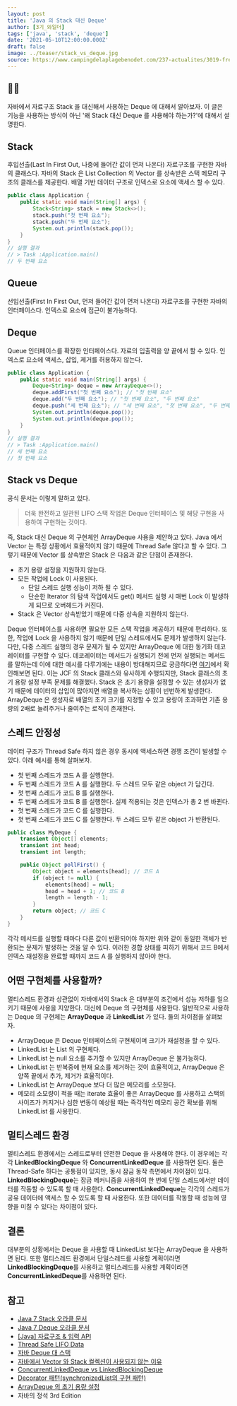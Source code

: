 ```yaml
---
layout: post
title: 'Java 의 Stack 대신 Deque'
author: [3기_와일더]
tags: ['java', 'stack', 'deque']
date: '2021-05-10T12:00:00.000Z'
draft: false
image: ../teaser/stack_vs_deque.jpg
source: https://www.campingdelaplagebenodet.com/237-actualites/3019-fred-magic-spectacle-magie-loctudy.html
---
```


## 🤹‍♀️

자바에서 자료구조 Stack 을 대신해서 사용하는 Deque 에 대해서 알아보자. 이 글은 기능을 사용하는 방식이 아닌 '왜 Stack 대신 Deque 를 사용해야 하는가?'에 대해서 설명한다.

## Stack

후입선출(Last In First Out, 나중에 들어간 값이 먼저 나온다) 자료구조를 구현한 자바의 클래스다. 자바의 Stack 은 List Collection 의 Vector 를 상속받은 스택 메모리 구조의 클래스를 제공한다. 배열 기반 데이터 구조로 인덱스로 요소에 액세스 할 수 있다.

```java
public class Application {
    public static void main(String[] args) {
        Stack<String> stack = new Stack<>();
        stack.push("첫 번째 요소");
        stack.push("두 번째 요소");
        System.out.println(stack.pop());
    }
}   
// 실행 결과
// > Task :Application.main()
// 두 번째 요소
```

## Queue

선입선출(First In First Out, 먼저 들어간 값이 먼저 나온다) 자료구조를 구현한 자바의 인터페이스다. 인덱스로 요소에 접근이 불가능하다.

## Deque

Queue 인터페이스를 확장한 인터페이스다. 자료의 입출력을 양 끝에서 할 수 있다. 인덱스로 요소에 액세스, 삽입, 제거를 허용하지 않는다.

```java
public class Application {
    public static void main(String[] args) {
        Deque<String> deque = new ArrayDeque<>();
        deque.addFirst("첫 번째 요소"); // "첫 번째 요소"
        deque.add("두 번째 요소"); // "첫 번째 요소", "두 번째 요소"
        deque.push("세 번째 요소"); // "세 번째 요소", "첫 번째 요소", "두 번째 요소"
        System.out.println(deque.pop());
        System.out.println(deque.pop());
    }
}
// 실행 결과
// > Task :Application.main()
// 세 번째 요소
// 첫 번째 요소
```

## Stack vs Deque

공식 문서는 이렇게 말하고 있다.

> 더욱 완전하고 일관된 LIFO 스택 작업은 Deque 인터페이스 및 해당 구현을 사용하여 구현하는 것이다.

즉, Stack 대신 Deque 의 구현체인 ArrayDeque 사용을 제안하고 있다. Java 에서 Vector 는 특정 상황에서 효율적이지 않기 때문에 Thread Safe 않다고 할 수 있다. 그렇기 때문에 Vector 를 상속받은 Stack 은 다음과 같은 단점이 존재한다.

- 초기 용량 설정을 지원하지 않는다.
- 모든 작업에 Lock 이 사용된다.
  - 단일 스레드 실행 성능이 저하 될 수 있다.
  - 단순한 Iterator 의 탐색 작업에서도 get() 메서드 실행 시 매번 Lock 이 발생하게 되므로 오버헤드가 커진다.
- Stack 은 Vector 상속받았기 때문에 다중 상속을 지원하지 않는다.

Deque 인터페이스를 사용하면 필요한 모든 스택 작업을 제공하기 때문에 편리하다. 또한, 작업에 Lock 을 사용하지 않기 때문에 단일 스레드에서도 문제가 발생하지 않는다. 다만, 다중 스레드 실행의 경우 문제가 될 수 있지만 ArrayDeque 에 대한 동기화 데코레이터를 구현할 수 있다. 데코레이터는 메서드가 실행되기 전에 먼저 실행되는 메서드를 말하는데 이에 대한 예시를 다루기에는 내용이 방대해지므로 궁금하다면 [여기](https://effectiveprogramming.tistory.com/entry/Decorator-%ED%8C%A8%ED%84%B4synchronizedList%EC%9D%98-%EA%B5%AC%ED%98%84-%ED%8C%A8%ED%84%B4)에서 확인해보면 된다. 이는 JCF 의 Stack 클래스와 유사하게 수행되지만, Stack 클래스의 초기 용량 설정 부족 문제를 해결했다. Stack 은 초기 용량을 설정할 수 있는 생성자가 없기 때문에 데이터의 삽입이 많아지면 배열을 복사하는 상황이 빈번하게 발생한다. ArrayDeque 은 생성자로 배열의 초기 크기를 지정할 수 있고 용량이 초과하면 기존 용량의 2배로 늘려주거나 줄여주는 로직이 존재한다.

## 스레드 안정성

데이터 구조가 Thread Safe 하지 않은 경우 동시에 액세스하면 경쟁 조건이 발생할 수 있다. 아래 예시를 통해 살펴보자.

- 첫 번째 스레드가 코드 A 를 실행한다.
- 두 번째 스레드가 코드 A 를 실행한다. 두 스레드 모두 같은 object 가 담긴다.
- 첫 번째 스레드가 코드 B 를 실행한다.
- 두 번째 스레드가 코드 B 를 실행한다. 실제 적용되는 것은 인덱스가 총 2 번 바뀐다.
- 첫 번째 스레드가 코드 C 를 실행한다.
- 첫 번째 스레드가 코드 C 를 실행한다. 두 스레드 모두 같은 object 가 반환된다.

```java
public class MyDeque {
    transient Object[] elements;
    transient int head;
    transient int length;

    public Object pollFirst() {
        Object object = elements[head]; // 코드 A
        if (object != null) {
            elements[head] = null;
            head = head + 1; // 코드 B
            length = length - 1;
        }
        return object; // 코드 C
    }
}

```

각각 메서드를 실행할 때마다 다른 값이 반환되어야 하지만 위와 같이 동일한 객체가 반환되는 문제가 발생하는 것을 알 수 있다. 이러한 경합 상태를 피하기 위해서 코드 B에서 인덱스 재설정을 완료할 때까지 코드 A 를 실행하지 않아야 한다.

## 어떤 구현체를 사용할까?

멀티스레드 환경과 상관없이 자바에서의 Stack 은 대부분의 조건에서 성능 저하를 일으키기 때문에 사용을 지양한다. 대신에 Deque 의 구현체를 사용한다. 일반적으로 사용하는 Deque 의 구현체는 <b>ArrayDeque</b> 과 <b>LinkedList</b> 가 있다. 둘의 차이점을 살펴보자.

- ArrayDeque 은 Deque 인터페이스의 구현체이며 크기가 재설정을 할 수 있다.
- LinkedList 는 List 의 구현체다.
- LinkedList 는 null 요소를 추가할 수 있지만 ArrayDeque 은 불가능하다.
- LinkedList 는 반복중에 현재 요소를 제거하는 것이 효율적이고, ArrayDeque 은 양쪽 끝에서 추가, 제거가 효율적이다.
- LinkedList 는 ArrayDeque 보다 더 많은 메모리를 소모한다.
- 메모리 소모량이 적을 때는 iterate 효율이 좋은 ArrayDeque 를 사용하고 스택의 사이즈가 커지거나 심한 변동이 예상될 때는 즉각적인 메모리 공간 확보를 위해 LinkedList 를 사용한다. 

## 멀티스레드 환경

멀티스레드 환경에서는 스레드로부터 안전한 Deque 을 사용해야 한다. 이 경우에는 각각 <b>LinkedBlockingDeque</b> 와 <b>ConcurrentLinkedDeque</b> 를 사용하면 된다. 둘은 Thread-Safe 하다는 공통점이 있지만, 동시 잠금 동작 측면에서 차이점이 있다. <b>LinkedBlockingDeque</b>는 잠금 메커니즘을 사용하여 한 번에 단일 스레드에서만 데이터를 작동할 수 있도록 할 때 사용한다. <b>ConcurrentLinkedDeque</b>는 각각의 스레드가 공유 데이터에 액세스 할 수 있도록 할 때 사용한다. 또한 데이터를 작동할 때 성능에 영향을 미칠 수 있다는 차이점이 있다. 

## 결론

대부분의 상황에서는 Deque 을 사용할 때 LinkedList 보다는 ArrayDeque 을 사용하면 된다. 또한 멀티스레드 환경에서 단일스레드를 사용할 계획이라면 <b>LinkedBlockingDeque</b>를 사용하고 멀티스레드를 사용할 계획이라면 <b>ConcurrentLinkedDeque</b>를 사용하면 된다.

## 참고

- [Java 7 Stack 오라클 문서](https://docs.oracle.com/javase/7/docs/api/java/util/Stack.html)
- [Java 7 Deque 오라클 문서](https://docs.oracle.com/javase/7/docs/api/java/util/Deque.html)
- [[Java] 자료구조 & 입력 API](https://machine-geon.tistory.com/71)
- [Thread Safe LIFO Data](https://www.baeldung.com/java-lifo-thread-safe)
- [자바 Deque 대 스택](https://recordsoflife.tistory.com/222)
- [자바에서 Vector 와 Stack 컬렉션이 사용되지 않는 이유](https://aahc.tistory.com/8)
- [ConcurrentLinkedDeque vs LinkedBlockingDeque](https://stackoverflow.com/questions/19179046/concurrentlinkeddeque-vs-linkedblockingdeque)
- [Decorator 패턴(synchronizedList의 구현 패턴)](https://effectiveprogramming.tistory.com/entry/Decorator-%ED%8C%A8%ED%84%B4synchronizedList%EC%9D%98-%EA%B5%AC%ED%98%84-%ED%8C%A8%ED%84%B4)
- [ArrayDeque 의 초기 용량 설정](https://junghyungil.tistory.com/116)
- 자바의 정석 3rd Edition

